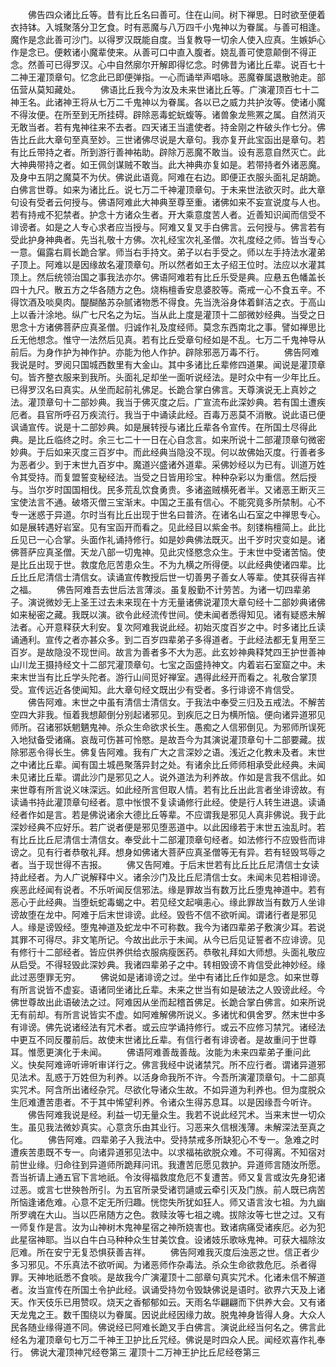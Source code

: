 <!-- { "loadSidebar": true } -->
　　佛告四众诸比丘等。昔有比丘名曰善可。住在山间。树下禅思。日时欲至便着衣持钵。入城聚落分卫乞食。时有恶魔与八万四千小鬼神以为眷属。与善可相逢。魔作是念此善可沙门。以得罗汉既能自度。当复教导一切余人使入应真。生嫉妒心作是念已。便敕诸小魔辈使来。从善可口中直入腹者。娆乱善可使意颠倒不得正念。然善可已得罗汉。心中自然廓尔开解即得忆念。时佛昔为诸比丘辈。说百七十二神王灌顶章句。忆念此已即便弹指。一心而诵举声唱咏。恶魔眷属退散驰走。部伍营从莫知藏处。
　　佛语比丘我今为汝及未来世诸比丘等。广演灌顶百七十二神王名。此诸神王将从七万二千鬼神以为眷属。各以已之威力共护汝等。使诸小魔不得汝便。在所至到无所挂碍。辟除恶毒蛇蚖蝮等。诸兽象龙熊罴之属。自然消灭无敢当者。若有鬼神往来不去者。四天诸王当遣使者。持金刚之杵破头作七分。佛告比丘此大章句至真至妙。三世诸佛尽说是大章句。我亦复开此宝函出是章句。若有比丘带持之者。所到游行善神祐助。辟除万恶魔不敢当。设有恶意自然灭亡。此大神典带持之者。如王佩剑谋贼不敢当。此大神典亦复如是。若带持者外诸恶魔。及身中五阴之魔莫不为伏。佛说此语竟。阿难在右边。即便正衣服头面礼足胡跪。白佛言世尊。如来为诸比丘。说七万二千神灌顶章句。于未来世法欲灭时。此大章句设有受者云何授与。佛语阿难此大神典至尊至重。诸佛如来不妄宣说度与人也。若有持戒不犯禁者。护念十方诸众生者。开大乘意度苦人者。近善知识闻而信受不诽谤者。如是之人专心求者应当授与。阿难又复叉手白佛言。云何授与。佛言若有受此护身神典者。先当礼敬十方佛。次礼经宝次礼圣僧。次礼度经之师。皆当专心一意。偏露右肩长跪合掌。师当右手持文。弟子以右手受之。师以左手持法水灌弟子顶上。阿难以是因缘故名灌顶章句。所以然者如王太子绍王位时。法应以水灌其顶上。然后统领治国之事我法亦尔。佛语阿难若有比丘乐受是典。应悬五色幡盖长四十九尺。散五方之华各随方之色。烧栴檀香安息婆胶等。斋戒一心不食五辛。不得饮酒及啖臭肉。醍醐酪苏杂腻诸物悉不得食。先当洗浴身体着鲜洁之衣。于高山上以香汁涂地。纵广七尺名之为坛。当从此上度是灌顶十二部微妙经典。当受之日思念十方诸佛菩萨应真圣僧。归诚作礼及度经师。莫念东西南北之事。譬如禅思比丘无他想念。惟守一法然后见真。若有比丘受章句经如是不乱。七万二千鬼神导从前后。为身作护为神作护。亦能为他人作护。辟除邪恶万毒不行。
　　佛告阿难我说是时。罗阅只国城西数里有大金山。其中多诸比丘辈修四道果。闻说是灌顶章句。皆齐整衣服来到我所。头面礼足却坐一面听说经法。是时众中有一少年比丘。已得罗汉名曰真实。从坐而起前礼佛足。长跪合掌白佛言。天尊演说无上真妙之法。灌顶章句十二部妙典。我当于佛灭度之后。广宣流布此深妙典。若有国土遭疾厄者。县官所呼召万疾流行。我当于中诵读此经。百毒万恶莫不消散。说此语已便讽诵宣传。说是十二部妙典。如是展转授与诸比丘辈各令宣传。在所国土尽得此典。是比丘临终之时。余三七二十一日在心自念言。如来所说十二部灌顶章句微密妙典。于后如来灭度三百岁中。而此经典当隐没不现。何以故佛始灭度。行善者多为恶者少。到于末世九百岁中。魔道兴盛诸外道辈。采佛妙经以为已有。训道万姓令其受持。而复盟誓变秘经法。当受之日皆用珍宝。种种杂彩以为重信。然后授与。当尔岁时国国相伐。民多荒乱饮食勇贵。多诸盗贼横死者半。又诸恶王断灭三宝使法言不通。破塔灭僧三宝渐末。中国之王虽有信心。不能究竟多所禁制。心不专一迷惑于异道。尔时当有比丘出现于世名曰普济。在诸名山石室之中禅思专心。如是展转遇好岩室。见有宝函开而看之。见此经目以紫金书。刻镂栴檀简上。此比丘见已一心合掌。头面作礼诵持修行。如是妙典佛法既灭。出千岁时灾变如是。诸佛菩萨应真圣僧。天龙八部一切鬼神。见此灾怪愍念众生。于末世中受诸苦恼。使是比丘出现于世。救度危厄苦患众生。不为九横之所得便。以此经典使诸四辈。比丘比丘尼清信士清信女。读诵宣传教授后世一切善男子善女人等辈。使其获得吉祥之福。
　　佛告阿难吾去世后法言薄淡。虽复殷勤不计劳苦。为诸一切四辈弟子。演说微妙无上圣王过去未来现在十方无量诸佛说灌顶大章句经十二部妙典诸佛如来秘密之藏。我既以演。欲令此经流传世间。使未闻者悉得知见。诸有疑惑未解法者。心开意释获大利安。复次阿难我说此经。初始灭度百岁之中。时多诸比丘读诵通利。宣传之者亦甚众多。到二百岁四辈弟子多得道者。于此经法都无复用至三百岁。是故隐没不现世间。故言为善者多不大为恶。此玄妙神典释梵四王护世善神山川龙王摄持经文十二部咒灌顶章句。七宝之函盛持神文。内着岩石室窟之中。未来末世当有比丘学头陀者。游行山间觅好禅室。遇得此经开而看之。礼敬合掌顶受。宣传远近各使闻知。此大章句经文既出少有受者。多行诽谤不肯信受。
　　佛告阿难。末世之中虽有清信士清信女。于我法中奉受三归及五戒法。不解苦空四大非我。恒着我想颠倒分别起诸邪见。到疾厄之日为横所恼。便向诸异道邪见师所。召诸邪妖魍魉鬼神。杀众生命欲求长生。愚痴之人信邪倒见。为邪师所误死入地狱备受诸痛。哀哉可伤甚可怜愍。是故吾今为其演说灌顶章句十二部要藏。拔除邪恶令得长生。佛复告阿难。我有广大之言深妙之语。浅近之化教未及者。末世之中诸比丘辈。闻有国土城邑聚落异封之处。有诸余比丘师师相承受此经典。未闻未见诸比丘辈。谓此沙门是邪见之人。说外道法为利养故。作如是言我不信此。如来世尊有所言说义味深远。如此经所言但取人情。若有比丘出此言者坐诽谤故。有读诵书持此灌顶章句经者。意中怅恨不复读诵修行此经。使是行人转生进退。读诵经者作如是言。若是佛说诸余大德比丘等辈。不应谓我是邪见人真非佛说。我于此深妙经典不应好乐。若广说者便是邪见堕恶道中。以此因缘若于末世五浊乱时。若有比丘比丘尼清信士清信女。奉受此十二部灌顶章句经者。如法修行不应毁呰而诽谤之。见有行者恭敬礼拜。想身如佛诸大菩萨应真圣僧等无有异。若有轻毁骂辱之者。当于现世得不吉报。
　　佛又告阿难。于后末世若有比丘比丘尼清信士女读持此经者。为人广说解释中义。诸余沙门及比丘尼清信士女。未闻未见若相诽谤。疾恶此经闻有说者。不乐听闻反信邪法。缘是罪故当有数万比丘堕鬼神道中。若有恶心于此经典。当堕蚖蛇毒蝎之中。若见经文起嗔恚心。缘此罪故当有数万人坐诽谤故堕在龙中。阿难于后末世诽谤。此经。毁呰不信不欲听闻。谓诸行者是邪见人。缘是谤毁经。堕鬼神道及蛇龙中不可称数。我今为诸四辈弟子敷演少耳。若说其罪不可得尽。非文笔所记。今故出此示于未闻。从今已后见证誓者不应诽谤。见有修行十二部经者。皆应供养供给衣服病瘦医药。恭敬礼拜如大师想。头面礼敬应从启受。不得轻毁此深妙典。我诸四辈弟子之中。转相毁谤不肯信受此神妙经。缘此过恶堕罪无穷。
　　佛说如是诸诽谤之过。坐中有诸比丘作如是念。如来世尊有所言说皆不虚妄。语诸同坐诸比丘辈。未来之世当有如是破法之人毁谤此经。今佛世尊故出此语破法之过。阿难因从坐而起稽首佛足。长跪合掌白佛言。如来所说无有前却。有所言说皆实不虚。如阿难解佛所说义。多诸忧和俱舍罗。然末世中多有诽谤。佛先说诸经法有咒术者。或云应学诵持修行。或云不应修习禁咒。诸经法中更互不同反覆前后。故使末世诸比丘辈。有信行者有诽谤者。是故重问于世尊耳。惟愿更演化于未闻。
　　佛语阿难善哉善哉。汝能为未来四辈弟子重问此义。快矣阿难谛听谛听审详行之。佛言我经中说诸禁咒。所不应行者。谓诸异道邪见法术。乱惑于万姓但为利养。以活身命我所不许。今吾所演灌顶章句。十二部真实咒术。阿含所出诸经杂咒。尽欲化导诸众生故。不如异道为利养也。但为度脱众生厄难遭苦患者。不于其中悕望利养。令诸众生得苏息耳。以是因缘吾今听许。
　　佛告阿难我说是经。利益一切无量众生。我若不说此经咒术。当来末世一切众生。虽见我法微妙真实。心意贪乐由其业行。习恶来久信根浅薄。未解深法至真之化。
　　佛告阿难。四辈弟子入我法中。受持禁戒多所缺犯心不专一。急难之时遭疾苦患既不专一。向诸异道邪见法中。以求福祐欲脱众难。不可得离。不知宿对前世业缘。归命往到异道师所跪拜问讯。我遭苦厄愿见救护。异道师言随汝所愿。吾当祈请上通五官下言地祇。令汝得福救度危厄不复遭苦。师又复言或汝先身犯诸过恶。或言七世殃咎所引。为五官所录受诸罚讁或云牵引灭及门族。前人既已病苦所恼逢诸危难。心意不定无所归趣。恍惚失所犹如狂人。师又语言汝七祖。为九幽所罗魂在大山。当以匹帛随方之色。救赎汝等七祖之魂。拔除汝等七世之过。又有一师复作是言。汝为山神树木鬼神星宿之神所娆害也。致诸病痛受诸疾厄。必为犯此星宿神耶。当以白牛白马种种众生甘美饮食。设诸妓乐歌咏鬼神。可获大福除汝厄难。所在安宁无复恐惧获善吉祥。
　　佛告阿难我灭度后浊恶之世。信正者少多习邪见。不乐真法不欲听闻。为诸恶师作杂毒法。杀众生命欲救危厄。杀者得罪。天神地祇悉不食啖。是故我今广演灌顶十二部章句真实咒术。化诸未信不解道者。汝当宣传在所国土令护此经。讽诵受持勿令毁缺佛说是语时。欲界六天及上诸天。作天伎乐已用赞叹。烧天之香郁郁如云。天雨名华翩翩而下供养大会。又有诸天龙鬼之王。数千围绕以为眷属。因说此经因缘力故。脱鬼神身皆得人身。大众人民各随业缘得道不同。佛说经已阿难长跪叉手白佛言。演说此经当何名之。佛言此经名为灌顶章句七万二千神王卫护比丘咒经。佛说是时四众人民。闻经欢喜作礼奉行。
佛说大灌顶神咒经卷第三
灌顶十二万神王护比丘尼经卷第三
